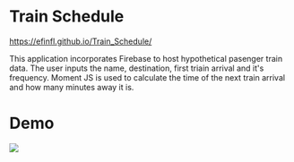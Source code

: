 # Train Schedule
https://efinfl.github.io/Train_Schedule/

This application incorporates Firebase to host hypothetical pasenger train data. The user inputs the name, destination, first triain arrival and it's frequency. Moment JS is used to calculate the time of the next train arrival and how many minutes away it is.

# Demo
<img src="https://github.com/efinfl/Train_Schedule_Using_Firebase/blob/master/Train_Schedule_Demo.gif">

